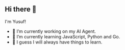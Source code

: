 ## Hi there 👋

I'm Yusuf!
- 🔭 I’m currently working on my AI Agent.
- 🌱 I’m currently learning JavaScript, Python and Go.
- 📖 I guess I will always have things to learn.
